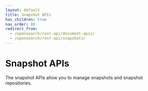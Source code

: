 ```yaml
---
layout: default
title: Snapshot APIs
has_children: true
nav_order: 80
redirect_from:
  - /opensearch/rest-api/document-apis/
  - /opensearch/rest-api/snapshots/
---
```


# Snapshot APIs

The snapshot APIs allow you to manage snapshots and snapshot repositories.
